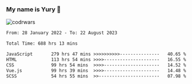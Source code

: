 ### My name is Yury 👋 
![codrwars](https://www.codewars.com/users/litury/badges/micro) 


<!--START_SECTION:waka-->

```txt
From: 28 January 2022 - To: 22 August 2023

Total Time: 688 hrs 13 mins

JavaScript       279 hrs 47 mins >>>>>>>>>>---------------   40.65 %
HTML             113 hrs 54 mins >>>>---------------------   16.55 %
CSS              99 hrs 54 mins  >>>>---------------------   14.52 %
Vue.js           99 hrs 39 mins  >>>>---------------------   14.48 %
SCSS             54 hrs 55 mins  >>-----------------------   07.98 %
```

<!--END_SECTION:waka-->

